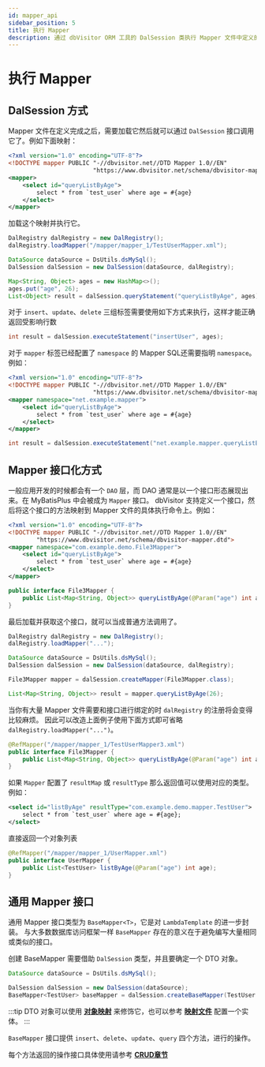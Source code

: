 ```yaml
---
id: mapper_api
sidebar_position: 5
title: 执行 Mapper
description: 通过 dbVisitor ORM 工具的 DalSession 类执行 Mapper 文件中定义的 SQL。
---
```


# 执行 Mapper

## DalSession 方式

Mapper 文件在定义完成之后，需要加载它然后就可以通过 `DalSession` 接口调用它了。例如下面映射：

```xml title="配置文件：/mapper/mapper_1/TestUserMapper.xml"
<?xml version="1.0" encoding="UTF-8"?>
<!DOCTYPE mapper PUBLIC "-//dbvisitor.net//DTD Mapper 1.0//EN"
                        "https://www.dbvisitor.net/schema/dbvisitor-mapper.dtd">
<mapper>
    <select id="queryListByAge">
        select * from `test_user` where age = #{age}
    </select>
</mapper>
```

加载这个映射并执行它。

```java
DalRegistry dalRegistry = new DalRegistry();
dalRegistry.loadMapper("/mapper/mapper_1/TestUserMapper.xml");

DataSource dataSource = DsUtils.dsMySql();
DalSession dalSession = new DalSession(dataSource, dalRegistry);

Map<String, Object> ages = new HashMap<>();
ages.put("age", 26);
List<Object> result = dalSession.queryStatement("queryListByAge", ages);
```

对于 `insert`、`update`、`delete` 三组标签需要使用如下方式来执行，这样才能正确返回受影响行数
```java
int result = dalSession.executeStatement("insertUser", ages);
```

对于 `mapper` 标签已经配置了 `namespace` 的 Mapper SQL还需要指明 `namespace`。例如：

```xml title="配置文件：/mapper/mapper_1/TestUserMapper.xml" {4}
<?xml version="1.0" encoding="UTF-8"?>
<!DOCTYPE mapper PUBLIC "-//dbvisitor.net//DTD Mapper 1.0//EN"
                        "https://www.dbvisitor.net/schema/dbvisitor-mapper.dtd">
<mapper namespace="net.example.mapper">
    <select id="queryListByAge">
        select * from `test_user` where age = #{age}
    </select>
</mapper>
```

```java {1}
int result = dalSession.executeStatement("net.example.mapper.queryListByAge", ages);
```

## Mapper 接口化方式

一般应用开发的时候都会有一个 `DAO` 层，而 DAO 通常是以一个接口形态展现出来。在 MyBatisPlus 中会被成为 `Mapper` 接口。
dbVisitor 支持定义一个接口，然后将这个接口的方法映射到 Mapper 文件的具体执行命令上。例如：

```xml title='Mapper 配置文件'
<?xml version="1.0" encoding="UTF-8"?>
<!DOCTYPE mapper PUBLIC "-//dbvisitor.net//DTD Mapper 1.0//EN"
        "https://www.dbvisitor.net/schema/dbvisitor-mapper.dtd">
<mapper namespace="com.example.demo.File3Mapper">
    <select id="queryListByAge">
        select * from `test_user` where age = #{age}
    </select>
</mapper>
```

```java title="接口定义：com.example.demo.File3Mapper"
public interface File3Mapper {
    public List<Map<String, Object>> queryListByAge(@Param("age") int age);
}
```

最后加载并获取这个接口，就可以当成普通方法调用了。

```java {2,7,9}
DalRegistry dalRegistry = new DalRegistry();
dalRegistry.loadMapper("...");

DataSource dataSource = DsUtils.dsMySql();
DalSession dalSession = new DalSession(dataSource, dalRegistry);

File3Mapper mapper = dalSession.createMapper(File3Mapper.class);

List<Map<String, Object>> result = mapper.queryListByAge(26);
```

当你有大量 Mapper 文件需要和接口进行绑定的时 `dalRegistry` 的注册将会变得比较麻烦。
因此可以改造上面例子使用下面方式即可省略 `dalRegistry.loadMapper("...")`。

```java {1}
@RefMapper("/mapper/mapper_1/TestUserMapper3.xml")
public interface File3Mapper {
    public List<Map<String, Object>> queryListByAge(@Param("age") int age);
}
```

如果 `Mapper` 配置了 `resultMap` 或 `resultType` 那么返回值可以使用对应的类型。例如：

```xml title="/mapper/mapper_1/UserMapper.xml"
<select id="listByAge" resultType="com.example.demo.mapper.TestUser">
    select * from `test_user` where age = #{age};
</select>
```

直接返回一个对象列表

```java {1}
@RefMapper("/mapper/mapper_1/UserMapper.xml")
public interface UserMapper {
    public List<TestUser> listByAge(@Param("age") int age);
}
```

## 通用 Mapper 接口

通用 Mapper 接口类型为 `BaseMapper<T>`，它是对 `LambdaTemplate` 的进一步封装。
与大多数数据库访问框架一样 `BaseMapper` 存在的意义在于避免编写大量相同或类似的接口。

创建 BaseMapper 需要借助 `DalSession` 类型，并且要确定一个 DTO 对象。

```java {4}
DataSource dataSource = DsUtils.dsMySql();

DalSession dalSession = new DalSession(dataSource);
BaseMapper<TestUser> baseMapper = dalSession.createBaseMapper(TestUser.class);
```

:::tip
DTO 对象可以使用 **[对象映射](../objects/class-as-table.md)** 来修饰它，也可以参考 **[映射文件](./dal-mapper.md)** 配置一个实体。
:::

`BaseMapper` 接口提供 `insert`、`delete`、`update`、`query` 四个方法，进行的操作。

每个方法返回的操作接口具体使用请参考 **[CRUD章节](../crud/basic.md)**

